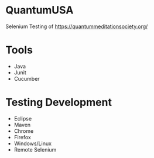 # QuantumUSA
Selenium Testing of https://quantummeditationsociety.org/

# Tools 
- Java
- Junit
- Cucumber

# Testing Development 
- Eclipse
- Maven
- Chrome
- Firefox
- Windows/Linux
- Remote Selenium
